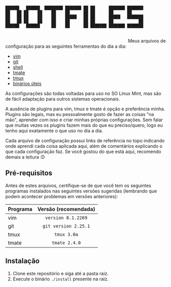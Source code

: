 ```
██████   ██████  ████████ ███████ ██ ██      ███████ ███████ 
██   ██ ██    ██    ██    ██      ██ ██      ██      ██      
██   ██ ██    ██    ██    █████   ██ ██      █████   ███████ 
██   ██ ██    ██    ██    ██      ██ ██      ██           ██ 
██████   ██████     ██    ██      ██ ███████ ███████ ███████ 
```
                                                          
Meus arquivos de configuração para as seguintes ferramentas do dia a dia:

- [vim](/.vim)
- [git](/git)
- [shell](/sh)
- [tmate](/tmate)
- [tmux](/tmux)
- [binários úteis](/bins)

As configurações são todas voltadas para uso no SO Linux Mint, mas são de fácil
adaptação para outros sistemas operacionais.

A ausência de plugins para vim, tmux e tmate é opção e preferência minha.
Plugins são legais, mas eu pessoalmente gosto de fazer as coisas "na mão",
aprender com isso e criar minhas próprias configurações. Sem falar que muitas
vezes os plugins fazem mais do que eu preciso/quero, logo eu tenho aqui
exatamente o que uso no dia a dia.

Cada arquivo de configuração possui links de referência no topo indicando onde
aprendi cada coisa aplicada aqui, além de comentários explicando o que cada
configuração faz. Se você gostou do que está aqui, recomendo demais a leitura :D

## Pré-requisitos

Antes de estes arquivos, certifique-se de que você tem os seguintes programas
instalados nas seguintes versões sugeridas (lembrando que podem acontecer
problemas em versões anteriores):

|Programa|Versão (recomendada)|
|:---|:--:|
|vim|`version 8.1.2269`|
|git|`git version 2.25.1`|
|tmux|`tmux 3.0a`|
|tmate|`tmate 2.4.0`|

## Instalação

1. Clone este repositório e siga até a pasta raiz.
2. Execute o binário `./install` presente na raiz.

